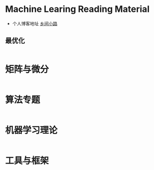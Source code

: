 # Machine Learing Reading Material

- 个人博客地址 [乡间小路](http://www.flyrie.top)

## 最优化
|     |     |
| --- | --- |

# 矩阵与微分
|     |     |
| --- | --- |

# 算法专题
|     |     |
| --- | --- |

# 机器学习理论
|     |     |
| --- | --- |

# 工具与框架
|     |     |
| --- | --- |
